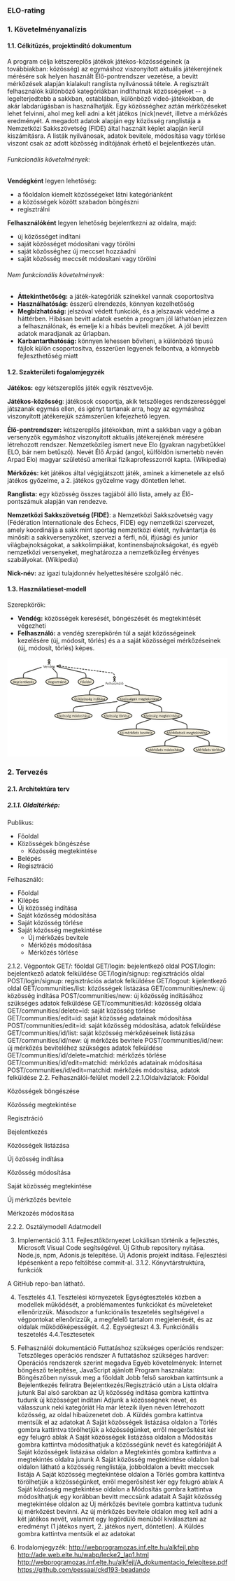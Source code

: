 ### ELO-rating

### 1. Követelményanalízis
#### 1.1. Célkitűzés, projektindító dokumentum
A program célja kétszereplős játékok játékos-közösségeinek (a továbbiakban: közösség) az egymáshoz viszonyított aktuális játékerejének mérésére sok helyen használt Élő-pontrendszer vezetése, a bevitt mérkőzések alapján kialakult ranglista nyilvánossá tétele. A regisztrált felhasználók különböző kategóriákban indíthatnak közösségeket -- a legelterjedtebb a sakkban, ostáblában, különböző videó-játékokban, de akár labdarúgásban is használhatják. Egy közösséghez aztán mérkőzéseket lehet felvinni, ahol meg kell adni a két játékos (nick)nevét, illetve a mérkőzés eredményét. A megadott adatok alapján egy közösség ranglistája a Nemzetközi Sakkszövetség (FIDE) által használt képlet alapján kerül kiszámításra. A listák nyilvánosak, adatok bevitele, módosítása vagy törlése viszont csak az adott közösség indítójának érhető el bejelentkezés után.
###### Funkcionális követelmények:
**Vendégként** legyen lehetőség:
* a főoldalon kiemelt közösségeket látni kategóriánként
* a közösségek között szabadon böngészni
* regisztrálni

**Felhasználóként** legyen lehetőség bejelentkezni az oldalra, majd:
* új közösséget indítani
* saját közösséget módosítani vagy törölni
* saját közösséghez új meccset hozzáadni
* saját közösség meccsét módosítani vagy törölni

###### Nem funkcionális követelmények:
* **Áttekinthetőség:** a játék-kategóriák színekkel vannak csoportosítva
* **Használhatóság:** ésszerű elrendezés, könnyen kezelhetőség
* **Megbízhatóság:** jelszóval védett funkciók, és a jelszavak védelme a háttérben. Hibásan bevitt adatok esetén a program jól láthatóan jelezzen a felhasználónak, és emelje ki a hibás beviteli mezőket. A jól bevitt adatok maradjanak az űrlapban.
* **Karbantarthatóság:** könnyen lehessen bővíteni, a különböző típusú fájlok külön csoportosítva, ésszerűen legyenek felbontva, a könnyebb fejleszthetőség miatt


#### 1.2. Szakterületi fogalomjegyzék
**Játékos:** egy kétszereplős játék egyik résztvevője.

**Játékos-közösség**: játékosok csoportja, akik tetszőleges rendszerességgel játszanak egymás ellen, és igényt tartanak arra, hogy az egymáshoz viszonyított játékerejük számszerűen kifejezhető legyen.

**Élő-pontrendszer:** kétszereplős játékokban, mint a sakkban vagy a góban versenyzők egymáshoz viszonyított aktuális játékerejének mérésére létrehozott rendszer.
Nemzetközileg ismert neve Elo (gyakran nagybetűkkel ELO, bár nem betűszó). Nevét Élő Árpád (angol, külföldön ismertebb nevén Arpad Elo) magyar születésű amerikai fizikaprofesszorról kapta. (Wikipedia)

**Mérkőzés:** két játékos által végigjátszott játék, aminek a kimenetele az első játékos győzelme, a 2. játékos győzelme vagy döntetlen lehet.

**Ranglista:** egy közösség összes tagjából álló lista, amely az Élő-pontszámuk alapján van rendezve.

**Nemzetközi Sakkszövetség (FIDE)**: a Nemzetközi Sakkszövetség vagy (Fédération Internationale des Échecs, FIDE) egy nemzetközi szervezet, amely koordinálja a sakk mint sportág nemzetközi életét, nyilvántartja és minősíti a sakkversenyzőket, szervezi a férfi, női, ifjúsági és junior világbajnokságokat, a sakkolimpiákat, kontinensbajnokságokat, és egyéb nemzetközi versenyeket, meghatározza a nemzetközileg érvényes szabályokat. (Wikipedia)

**Nick-név:** az igazi tulajdonnév helyettesítésére szolgáló néc.


#### 1.3. Használatieset-modell

Szerepkörök:

* **Vendég:** közösségek keresését, böngészését és megtekintését végezheti
* **Felhasználó:** a vendég szerepkörén túl a saját közösségeinek kezelésére (új, módosít, törlés) és a a saját közösségei mérkőzéseinek (új, módosít, törlés) képes. 


![usecase](/images/usecase.png "usecase")



### 2. Tervezés
#### 2.1. Architektúra terv
##### 2.1.1. Oldaltérkép:

Publikus:

* Főoldal
* Közösségek böngészése
	* Közösség megtekintése
* Belépés
* Regisztráció

Felhasználó:

- Főoldal
- Kilépés
- Új közösség indítása
- Saját közösség módosítása
- Saját közösség törlése
- Saját közösség megtekintése
	- Új mérkőzés bevitele
	- Mérkőzés módosítása
	- Mérkőzés törlése

2.1.2. Végpontok
GET/: főoldal
GET/login: bejelentkező oldal
POST/login: bejelentkező adatok felküldése
GET/login/signup: regisztrációs oldal
POST/login/signup: regisztrációs adatok felküldése
GET/logout: kijelentkező oldal
GET/communities/list: közösségek listázása
GET/communities/new: új közösség indítása
POST/communities/new: új közösség indításához szükséges adatok felküldése
GET/communities/id: közösség oldala
GET/communities/delete=id: saját közösség törlése
GET/communities/edit=id: saját közösség adatainak módosítása
POST/communities/edit=id: saját közösség módosítása, adatok felküldése
GET/communities/id/list: saját közösség mérkőzéseinek listázása
GET/communities/id/new: új mérkőzés bevitele
POST/communities/id/new: új mérkőzés beviteléhez szükséges adatok felküldése
GET/communities/id/delete=matchid: mérkőzés törlése
GET/communities/id/edit=matchid: mérkőzés adatainak módosítása
POST/communities/id/edit=matchid: mérkőzés módosítása, adatok felküldése
2.2. Felhasználói-felület modell
2.2.1.Oldalvázlatok:
Főoldal

Közösségek böngészése



Közösség megtekintése




Regisztráció





Bejelentkezés


Közösségek listázása





Új özösség indítása


Közösség módosítása





Saját közösség megtekintése


Új mérkzőzés bevitele




Mérkzozés módosítása




2.2.2. Osztálymodell
Adatmodell



3. Implementáció
3.1.1. Fejlesztőkörnyezet
Lokálisan történik a fejlesztés, Microsoft Visual Code segítségével.
Új Github repository nyitása.
Node.js, npm, Adonis.js telepítése.
Új Adonis projekt indítása.
Fejlesztési lépésenként a repo feltöltése commit-al.
3.1.2. Könyvtárstruktúra, funkciók

A GitHub repo-ban látható.

4. Tesztelés
4.1. Tesztelési környezetek
Egységtesztelés közben a modellek működését, a problémamentes funkciókat és műveleteket ellenőrizzük. Másodszor a funkciónális teszetelés segítségével a végpontokat ellenőrizzük, a megfelelő tartalom megjelenését, és az oldalak működőképességét.
4.2. Egységteszt
4.3. Funkciónális teszetelés
4.4.Tesztesetek

5. Felhasználói dokumentáció
Futtatáshoz szükséges operációs rendszer: Tetszőleges operációs rendszer
A futtatáshoz szükséges hardver: Operációs rendszerek szerint megadva
Egyéb követelmények: Internet böngésző telepítése, JavaScript ajánlott
Program használata:
Böngészőben nyissuk meg a főoldalt
Jobb felső sarokban kattintsunk a Bejelentkezés feliratra
Bejelentkezés/Regisztráció után a Lista oldalra jutunk
Bal alsó sarokban az Új közösség indítása gombra kattintva tudunk új közösséget indítani
Adjunk a közösségnek nevet, és válasszunk neki kategóriát
Ha már létezik ilyen néven létrehozott közösség, az oldal hibaüzenetet dob.
A Küldés gombra kattintva mentsük el az adatokat
A Saját közösségek listázása oldalon a Törlés gombra kattintva törölhetjük a közösségünket, erről megerősítést kér egy felugró ablak
A Saját közösségek listázása oldalon a Módosítás gombra kattintva módosíthatjuk a közösségünk nevét és kategóriáját
A Saját közösségek listázása oldalon a Megtekintés gombra kattintva a megtekintés oldalra jutunk
A Saját közösség megtekintése oldalon bal oldalon látható a közösség renglistája, jobboldalon a bevitt meccsek listája
A Saját közösség megtekintése oldalon a Törlés gombra kattintva törölhetjük a közösségünket, erről megerősítést kér egy felugró ablak
A Saját közösség megtekintése oldalon a Módosítás gombra kattintva módosíthatjuk egy korábban bevitt meccsünk adatait
A Saját közösség megtekintése oldalon az Új mérkőzés bevitele gombra kattintva tudunk új mérkőzést bevinni.
Az új mérkőzés bevitele oldalon meg kell adni a két játékos nevét, valamint egy legördülő menüből kiválasztani az eredményt (1 játékos nyert, 2. játékos nyert, döntetlen). 
A Küldés gombra kattintva mentsük el az adatokat

6. Irodalomjegyzék:
http://webprogramozas.inf.elte.hu/alkfejl.php
http://ade.web.elte.hu/wabp/lecke2_lap1.html
http://webprogramozas.inf.elte.hu/alkfejl/A_dokumentacio_felepitese.pdf
https://github.com/pessaai/ckd193-beadando
